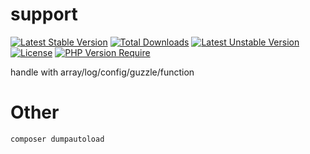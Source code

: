 # support

[![Latest Stable Version](http://poser.pugx.org/tinywan/support/v)](https://packagist.org/packages/tinywan/support)
[![Total Downloads](http://poser.pugx.org/tinywan/support/downloads)](https://packagist.org/packages/tinywan/support)
[![Latest Unstable Version](http://poser.pugx.org/tinywan/support/v/unstable)](https://packagist.org/packages/tinywan/support)
[![License](http://poser.pugx.org/tinywan/support/license)](https://packagist.org/packages/tinywan/support)
[![PHP Version Require](http://poser.pugx.org/tinywan/support/require/php)](https://packagist.org/packages/tinywan/support)

handle with array/log/config/guzzle/function

# Other

```
composer dumpautoload
```